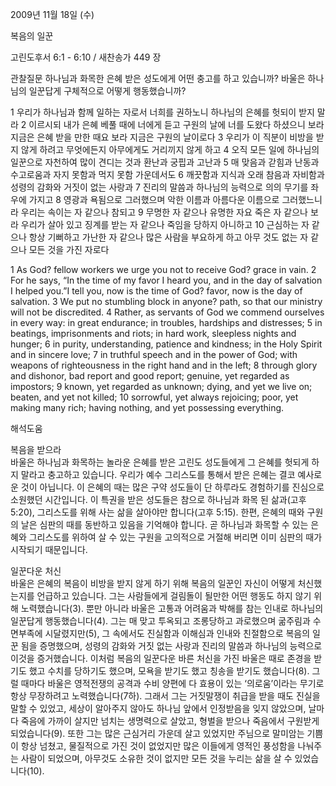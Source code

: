 2009년 11월 18일 (수)

복음의 일꾼



고린도후서 6:1 - 6:10 / 새찬송가 449 장


관찰질문
하나님과 화목한 은혜 받은 성도에게 어떤 충고를 하고 있습니까?
바울은 하나님의 일꾼답게 구체적으로 어떻게 행동했습니까?

1 우리가 하나님과 함께 일하는 자로서 너희를 권하노니 하나님의 은혜를 헛되이 받지 말라 2 이르시되 내가 은혜 베풀 때에 너에게 듣고 구원의 날에 너를 도왔다 하셨으니 보라 지금은 은혜 받을 만한 때요 보라 지금은 구원의 날이로다 3 우리가 이 직분이 비방을 받지 않게 하려고 무엇에든지 아무에게도 거리끼지 않게 하고 4 오직 모든 일에 하나님의 일꾼으로 자천하여 많이 견디는 것과 환난과 궁핍과 고난과 5 매 맞음과 갇힘과 난동과 수고로움과 자지 못함과 먹지 못함 가운데서도 6 깨끗함과 지식과 오래 참음과 자비함과 성령의 감화와 거짓이 없는 사랑과 7 진리의 말씀과 하나님의 능력으로 의의 무기를 좌우에 가지고 8 영광과 욕됨으로 그러했으며 악한 이름과 아름다운 이름으로 그러했느니라 우리는 속이는 자 같으나 참되고 9 무명한 자 같으나 유명한 자요 죽은 자 같으나 보라 우리가 살아 있고 징계를 받는 자 같으나 죽임을 당하지 아니하고 10 근심하는 자 같으나 항상 기뻐하고 가난한 자 같으나 많은 사람을 부요하게 하고 아무 것도 없는 자 같으나 모든 것을 가진 자로다 

1 As God? fellow workers we urge you not to receive God? grace in vain. 2 For he says, “In the time of my favor I heard you, and in the day of salvation I helped you.”I tell you, now is the time of God? favor, now is the day of salvation. 3 We put no stumbling block in anyone? path, so that our ministry will not be discredited. 
4 Rather, as servants of God we commend ourselves in every way: in great endurance; in troubles, hardships and distresses; 5 in beatings, imprisonments and riots; in hard work, sleepless nights and hunger; 6 in purity, understanding, patience and kindness; in the Holy Spirit and in sincere love; 7 in truthful speech and in the power of God; with weapons of righteousness in the right hand and in the left; 8 through glory and dishonor, bad report and good report; genuine, yet regarded as impostors; 9 known, yet regarded as unknown; dying, and yet we live on; beaten, and yet not killed; 
10 sorrowful, yet always rejoicing; poor, yet making many rich; having nothing, and yet possessing everything.

해석도움





복음을 받으라  
바울은 하나님과 화목하는 놀라운 은혜를 받은 고린도 성도들에게 그 은혜를 헛되게 하지 말라고 충고하고 있습니다. 우리가 예수 그리스도를 통해서 받은 은혜는 결코 예사로운 것이 아닙니다. 이 은혜의 때는 많은 구약 성도들이 단 하루라도 경험하기를 진심으로 소원했던 시간입니다. 이 특권을 받은 성도들은 참으로 하나님과 화목 된 삶과(고후 5:20), 그리스도를 위해 사는 삶을 살아야만 합니다(고후 5:15). 한편, 은혜의 때와 구원의 날은 심판의 때를 동반하고 있음을 기억해야 합니다. 곧 하나님과 화목할 수 있는 은혜와 그리스도를 위하여 살 수 있는 구원을 고의적으로 거절해 버리면 이미 심판의 때가 시작되기 때문입니다.      

일꾼다운 처신  
바울은 은혜의 복음이 비방을 받지 않게 하기 위해 복음의 일꾼인 자신이 어떻게 처신했는지를 언급하고 있습니다. 그는 사람들에게 걸림돌이 될만한 어떤 행동도 하지 않기 위해 노력했습니다(3). 뿐만 아니라 바울은 고통과 어려움과 박해를 참는 인내로 하나님의 일꾼답게 행동했습니다(4). 그는 매 맞고 투옥되고 조롱당하고 과로했으며 굶주림과 수면부족에 시달렸지만(5), 그 속에서도 진실함과 이해심과 인내와 친절함으로 복음의 일꾼 됨을 증명했으며, 성령의 감화와 거짓 없는 사랑과 진리의 말씀과 하나님의 능력으로 이것을 증거했습니다. 이처럼 복음의 일꾼다운 바른 처신을 가진 바울은 때로 존경을 받기도 했고 수치를 당하기도 했으며, 모욕을 받기도 했고 칭송을 받기도 했습니다(8). 그럴 때마다 바울은 영적전쟁의 공격과 수비 양편에 다 효용이 있는 ‘의로움’이라는 무기로 항상 무장하려고 노력했습니다(7하). 그래서 그는 거짓말쟁이 취급을 받을 때도 진실을 말할 수 있었고, 세상이 알아주지 않아도 하나님 앞에서 인정받음을 잊지 않았으며, 날마다 죽음에 가까이 살지만 넘치는 생명력으로 살았고, 형벌을 받으나 죽음에서 구원받게 되었습니다(9). 또한 그는 많은 근심거리 가운데 살고 있었지만 주님으로 말미암는 기쁨이 항상 넘쳤고, 물질적으로 가진 것이 없었지만 많은 이들에게 영적인 풍성함을 나눠주는 사람이 되었으며, 아무것도 소유한 것이 없지만 모든 것을 누리는 삶을 살 수 있었습니다(10).